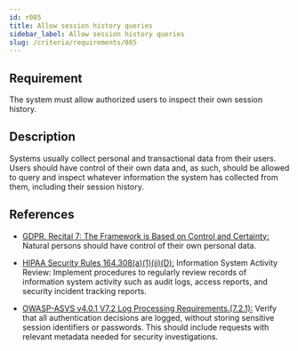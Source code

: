 ```yaml
---
id: r085
title: Allow session history queries
sidebar_label: Allow session history queries
slug: /criteria/requirements/085
---
```


## Requirement

The system must allow authorized users
to inspect their own session history.

## Description

Systems usually collect personal
and transactional data from their users.
Users should have control
of their own data and,
as such,
should be allowed to query
and inspect whatever information
the system has collected from them,
including their session history.

## References

- [GDPR. Recital 7: The Framework is Based on Control and Certainty:](https://gdpr-info.eu/recitals/no-7/)
Natural persons should have control
of their own personal data.

- [HIPAA Security Rules 164.308(a)(1)(ii)(D):](https://www.law.cornell.edu/cfr/text/45/164.308)
Information System Activity Review:
Implement procedures
to regularly review records of information system activity
 such as audit logs, access reports,
and security incident tracking reports.

- [OWASP-ASVS v4.0.1 V7.2 Log Processing Requirements.(7.2.1):](https://owasp.org/www-pdf-archive/OWASP_Application_Security_Verification_Standard_4.0-en.pdf)
Verify that all authentication decisions
are logged,
without storing sensitive session identifiers
or passwords.
This should include requests
with relevant metadata needed
for security investigations.
